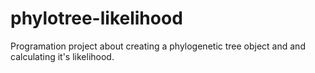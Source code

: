 # phylotree-likelihood
Programation project about creating a phylogenetic tree object and and calculating it's likelihood.
